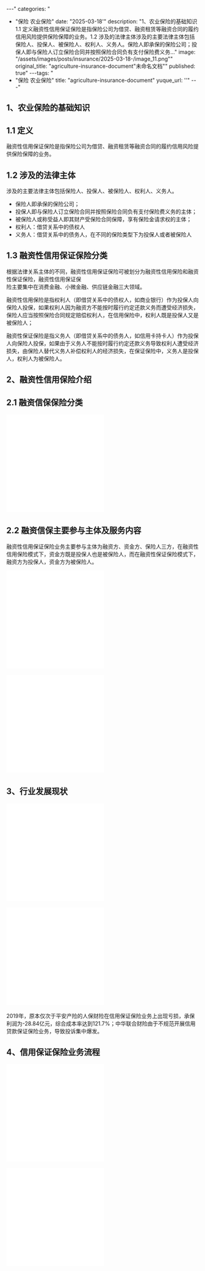
---"
categories: "
  - "保险 农业保险"
date: "2025-03-18'"
description: "1、农业保险的基础知识1.1 定义融资性信用保证保险是指保险公司为借贷、融资租赁等融资合同的履约信用风险提供保险保障的业务。1.2 涉及的法律主体涉及的主要法律主体包括保险人、投保人、被保险人、权利人、义务人。保险人即承保的保险公司；投保人即与保险人订立保险合同并按照保险合同负有支付保险费义务..."
image: "/assets/images/posts/insurance/2025-03-18-/image_11.png""
original_title: "agriculture-insurance-document"未命名文档""
published: true"
---tags: "
  - "保险 农业保险"
title: "agriculture-insurance-document"
yuque_url: ''"
---"
## 1、农业保险的基础知识

## 1.1 定义

融资性信用保证保险是指保险公司为借贷、融资租赁等融资合同的履约信用风险提供保险保障的业务。

## 1.2 涉及的法律主体

涉及的主要法律主体包括保险人、投保人、被保险人、权利人、义务人。

  * 保险人即承保的保险公司；
  * 投保人即与保险人订立保险合同并按照保险合同负有支付保险费义务的主体；
  * 被保险人或称受益人即其财产受保险合同保障，享有保险金请求权的主体；
  * 权利人：借贷关系中的债权人
  * 义务人：借贷关系中的债务人，在不同的保险类型下为投保人或者被保险人

## 1.3 融资性信用保证保险分类

根据法律关系主体的不同，融资性信用保证保险可被划分为融资性信用保险和融资性保证保险，融资性信用保证保  
险主要集中在消费金融、小微金融、供应链金融三大领域。

融资性信用保险是指权利人（即借贷关系中的债权人，如商业银行）作为投保人向保险人投保，如果权利人因为融资方不能按时履行约定还款义务而遭受经济损失，保险人应当按照保险合同规定赔偿权利人，在信用保险中，权利人既是投保人又是被保险人；

融资性保证保险是指义务人（即借贷关系中的债务人，如信用卡持卡人）作为投保人向保险人投保，如果由于义务人不能按时履行约定还款义务导致权利人遭受经济损失，由保险人替代义务人补偿权利人的经济损失，在保证保险中，义务人是投保人，权利人为被保险人。

## 2、融资性信用保险介绍

## 2.1 融资信保保险分类

![占位图](/assets/images/insurance/2025-03-18-agriculture-insurance-document/placeholder.png)

## 2.2 融资信保主要参与主体及服务内容

融资性信用保证保险业务主要参与主体为融资方、资金方、保险人三方，在融资性信用保险模式下，资金方既是投保人也是被保险人，而在融资性保证保险模式下， 融资方为投保人，资金方为被保险人。

![占位图](/assets/images/insurance/2025-03-18-agriculture-insurance-document/placeholder.png)

![占位图](/assets/images/insurance/2025-03-18-agriculture-insurance-document/placeholder.png)

## 3、行业发展现状

![占位图](/assets/images/insurance/2025-03-18-agriculture-insurance-document/placeholder.png)

![占位图](/assets/images/insurance/2025-03-18-agriculture-insurance-document/placeholder.png)

2019年，原本仅次于平安产险的人保财险在信用保证保险业务上出现亏损，承保利润为-28.84亿元，综合成本率达到121.7%；中华联合财险由于不规范开展信用贷款保证保险业务，导致投诉集中爆发。

## 4、信用保证保险业务流程

![占位图](/assets/images/insurance/2025-03-18-agriculture-insurance-document/placeholder.png)

![占位图](/assets/images/insurance/2025-03-18-agriculture-insurance-document/placeholder.png)


